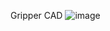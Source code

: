 Gripper CAD
![image](https://user-images.githubusercontent.com/78358962/194269818-d7796131-9c17-45bb-bc36-a13002aa2806.png)

